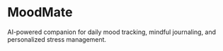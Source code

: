 # MoodMate
AI-powered companion for daily mood tracking, mindful journaling, and personalized stress management.
